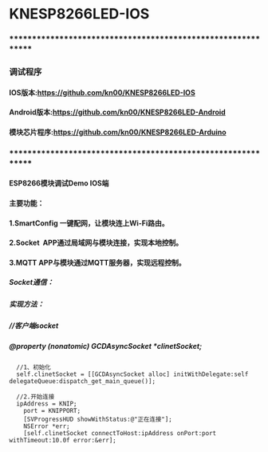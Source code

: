 # KNESP8266LED-IOS
### ************************************************************
### 调试程序
#### IOS版本:https://github.com/kn00/KNESP8266LED-IOS
#### Android版本:https://github.com/kn00/KNESP8266LED-Android
#### 模块芯片程序:https://github.com/kn00/KNESP8266LED-Arduino
### ************************************************************

#### ESP8266模块调试Demo IOS端
#### 主要功能：
#### 1.SmartConfig 一键配网，让模块连上Wi-Fi路由。
#### 2.Socket  APP通过局域网与模块连接，实现本地控制。
#### 3.MQTT  APP与模块通过MQTT服务器，实现远程控制。




##### Socket通信：

##### 实现方法：
##### //客户端socket
##### 
#####
##### @property (nonatomic) GCDAsyncSocket *clinetSocket;

      //1、初始化
      self.clinetSocket = [[GCDAsyncSocket alloc] initWithDelegate:self delegateQueue:dispatch_get_main_queue()];
      
      //2.开始连接
      ipAddress = KNIP;
        port = KNIPPORT;
        [SVProgressHUD showWithStatus:@"正在连接"];
        NSError *err;
        [self.clinetSocket connectToHost:ipAddress onPort:port withTimeout:10.0f error:&err];


